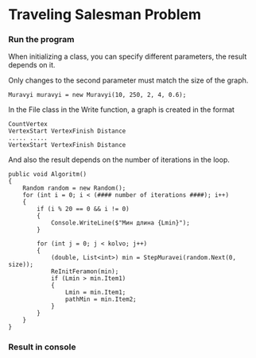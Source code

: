 # Traveling Salesman Problem

### Run the program

When initializing a class, you can specify different parameters, the result depends on it.

Only changes to the second parameter must match the size of the graph.

```
Muravyi muravyi = new Muravyi(10, 250, 2, 4, 0.6);
```

In the File class in the Write function, a graph is created in the format

```
CountVertex
VertexStart VertexFinish Distance
..... .....
VertexStart VertexFinish Distance
```

And also the result depends on the number of iterations in the loop.

```
public void Algoritm()
{
    Random random = new Random();
    for (int i = 0; i < (#### number of iterations ####); i++)
    {
        if (i % 20 == 0 && i != 0)
        {
            Console.WriteLine($"Мин длина {Lmin}");
        }

        for (int j = 0; j < kolvo; j++)
        {
            (double, List<int>) min = StepMuravei(random.Next(0, size));
            ReInitFeramon(min);
            if (Lmin > min.Item1)
            {
                Lmin = min.Item1;
                pathMin = min.Item2;
            }
        }
    }
}
```

### Result in console 

